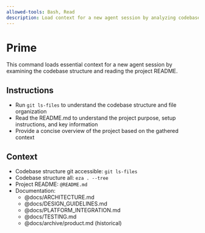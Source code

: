 ```yaml
---
allowed-tools: Bash, Read
description: Load context for a new agent session by analyzing codebase structure and README
---
```


# Prime

This command loads essential context for a new agent session by examining the codebase structure and reading the project README.

## Instructions
- Run `git ls-files` to understand the codebase structure and file organization
- Read the README.md to understand the project purpose, setup instructions, and key information
- Provide a concise overview of the project based on the gathered context

## Context
- Codebase structure git accessible: `git ls-files`
- Codebase structure all: `eza . --tree`
- Project README: `@README.md`
- Documentation:
    - @docs/ARCHITECTURE.md
    - @docs/DESIGN_GUIDELINES.md
    - @docs/PLATFORM_INTEGRATION.md
    - @docs/TESTING.md
    - @docs/archive/product.md (historical)